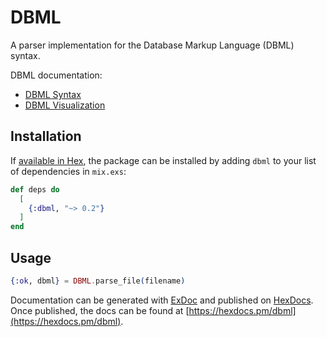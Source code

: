 # DBML

A parser implementation for the Database Markup Language (DBML) syntax.

DBML documentation:
  * [DBML Syntax](https://dbml.dbdiagram.io/docs)
  * [DBML Visualization](https://dbml.dbdiagram.io/home) 

## Installation

If [available in Hex](https://hex.pm/docs/publish), the package can be installed
by adding `dbml` to your list of dependencies in `mix.exs`:

```elixir
def deps do
  [
    {:dbml, "~> 0.2"}
  ]
end
```

## Usage

```elixir
{:ok, dbml} = DBML.parse_file(filename)
```

Documentation can be generated with [ExDoc](https://github.com/elixir-lang/ex_doc)
and published on [HexDocs](https://hexdocs.pm). Once published, the docs can
be found at [https://hexdocs.pm/dbml](https://hexdocs.pm/dbml).

